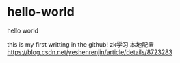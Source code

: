 # hello-world
hello world

this is my first writting in the github!
zk学习
本地配置
https://blog.csdn.net/yeshenrenjin/article/details/8723283
